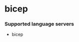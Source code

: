 <!--- THIS DOCUMENT IS AUTOMATICALLY GENERATED, DON'T EDIT IT -->
# bicep

### Supported language servers

- bicep
